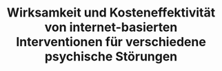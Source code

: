 --- 
abstract: '' 
authors: 
 - C Buntrock
 -  D Ebert
 -  F Smit
 -  P Cuijpers
doi: '' 
featured: false 
publication: '*Das Gesundheitswesen*, 32' 
publication_short: '' 
publishDate: '2019-01-01' 
title: 'Wirksamkeit und Kosteneffektivität von internet-basierten Interventionen für verschiedene psychische Störungen' 
url_code: '' 
url_dataset: '' 
url_pdf: '' 
url_poster: '' 
url_project: '' 
url_slides: '' 
url_source: '' 
url_video: '' 
---